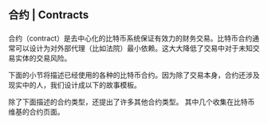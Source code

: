 ## 合约 \| Contracts

### 

合约（contract）是去中心化的比特币系统保证有效力的财务交易。比特币合约通常可以设计为对外部代理（比如法院）最小依赖。这大大降低了交易中对于未知交易实体的交易风险。

下面的小节将描述已经使用的各种的比特币合约。因为除了交易本身，合约还涉及现实中的人，我们设计成以下的故事模板。

除了下面描述的合约类型，还提出了许多其他合约类型。 其中几个收集在比特币维基的合约页面。

